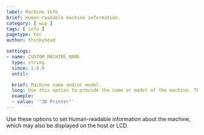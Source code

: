 ```yaml
---
label: Machine Info
brief: Human-readable machine information.
category: [ wip ]
tags: [ info ]
pagetype: toc
author: thinkyhead

settings:
- name: CUSTOM_MACHINE_NAME
  type: string
  since: 1.0.0
  until:

  brief: Machine name and/or model.
  long: Use this option to provide the name or model of the machine. This is displayed in the message sent to the host when Marlin first boots up, and it may also be displayed on the LCD Info Screen.
  example:
  - value: '"3D Printer"'
---
```

Use these options to set Human-readable information about the machine, which may also be displayed on the host or LCD.
